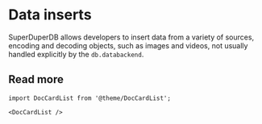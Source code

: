 # Data inserts

SuperDuperDB allows developers to insert data from a variety of sources, 
encoding and decoding objects, such as images and videos, not usually handled 
explicitly by the `db.databackend`.

## Read more

```mdx-code-block
import DocCardList from '@theme/DocCardList';

<DocCardList />
```